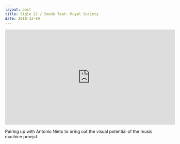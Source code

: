 ```yaml
---
layout: post
title: Siglo 22 / Smode feat. Royal Society
date: 2018-12-09
---
```



<div style="text-align: center;"><iframe width="560" height="315" src="https://www.youtube.com/embed/G1rwZaYIclA" frameborder="0" allow="accelerometer; autoplay; encrypted-media; gyroscope; picture-in-picture" allowfullscreen></iframe></div>

Pairing up with Antonio Nieto to bring out the visual potential of the music machine proejct.